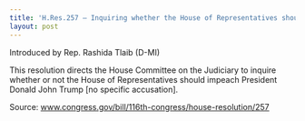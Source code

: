 ```yaml
---
title: 'H.Res.257 — Inquiring whether the House of Representatives should impeach Donald John Trump, President of the United States of America'
layout: post
---
```


Introduced by Rep. Rashida Tlaib (D-MI)

This resolution directs the House Committee on the Judiciary to inquire whether or not the House of Representatives should impeach President Donald John Trump \[no specific accusation\].

Source: www.congress.gov/bill/116th-congress/house-resolution/257